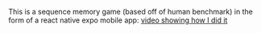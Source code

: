 This is a sequence memory game (based off of human benchmark) in the form of a react native expo mobile app: [video showing how I did it](https://youtu.be/TJpGHLDBWpc)
